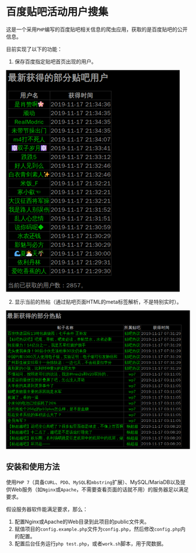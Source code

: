 # 百度贴吧活动用户搜集

这是一个采用`PHP`编写的百度贴吧相关信息的爬虫应用，获取的是百度贴吧的公开信息。

目前实现了以下的功能：

1. 保存百度指定贴吧首页出现的用户。

![用户显示](README-images/tieba1.png "图1：最新获得用户显示")

2. 显示当前的热帖（通过贴吧页面HTML的meta标签解析，不是特别实时）。

![热门帖子](README-images/tieba2.png "图2：最新热门帖子显示")

## 安装和使用方法

使用`PHP 7`（具备`CURL`、`PDO`、`MySQL`和`mbstring`扩展）、MySQL/MariaDB以及提供Web服务（如`Nginx`或`Apache`，不需要查看页面的话就不用）的服务器足以满足要求。

假设服务器软件能满足要求，那么：

1. 配置Nginx或Apache的Web目录到此项目的public文件夹。
2. 赋值项目的`config.example.php`文件为`config.php`，然后修改`config.php`内的配置。
3. 配置后台任务运行`php test.php`，或者`work.sh`脚本，用于爬数据。